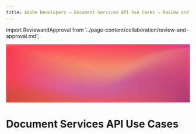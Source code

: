 ```yaml
---
title: Adobe Developers — Document Services API Use Cases — Review and Approval
---
```


import ReviewandApproval from '../page-content/collaboration/review-and-approval.md';


<Hero slots="image, heading" variant="fullwidth" theme="dark" headingOnly />

![Use case bg](../../images/bg-hero-doc-gen.jpeg)

# Document Services API Use Cases

<MenuWrapperComponent  slots="content"  repeat="1" theme="lightest"/>

<ReviewandApproval />
